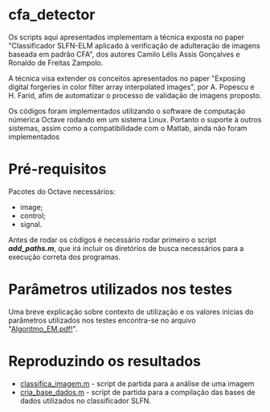 # cfa_detector

Os scripts aqui apresentados implementam  a técnica exposta no paper "Classificador SLFN-ELM aplicado à verificação de adulteração de imagens baseada em padrão CFA", dos autores Camilo Lélis Assis Gonçalves e Ronaldo de Freitas Zampolo.

A técnica visa extender os conceitos apresentados no paper "Exposing digital forgeries in color filter array
interpolated images", por A. Popescu e H. Farid, afim de automatizar o processo de validação de imagens proposto.

Os códigos foram implementados utilizando o software de computação númerica Octave rodando em um sistema Linux. Portanto o suporte à outros sistemas, assim como a compatibilidade com o Matlab, ainda não foram implementados

# Pré-requisitos

Pacotes do Octave necessários:
* image;
* control;
* signal.

Antes de rodar os códigos é necessário rodar primeiro o script ***add_paths.m***, que irá incluir os diretórios de busca necessários para a execução correta dos programas.

# Parâmetros utilizados nos testes

Uma breve explicação sobre contexto de utilização e os valores inicias do parâmetros utilizados nos testes encontra-se no arquivo "[Algoritmo_EM.pdf!](docs/Algoritmo_EM.pdf)".

# Reproduzindo os resultados

* [classifica_imagem.m](classifica_imagem.m) - script de partida para a análise de uma imagem
* [cria_base_dados.m](cria_base_dados.m) - script de partida para a compilação das bases de dados utilizados no classificador SLFN.
